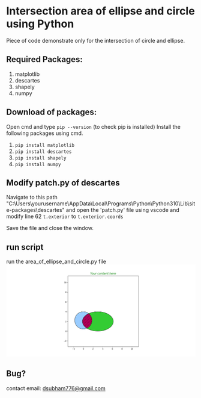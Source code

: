 # Intersection area of ellipse and circle using Python
Piece of code demonstrate only for the intersection of circle and ellipse.

## Required Packages:
1. matplotlib
2. descartes
3. shapely
4. numpy

## Download of packages:
Open cmd and type ```pip --version``` (to check pip is installed)
Install the following packages using cmd.
1. ```pip install matplotlib```
2. ```pip install descartes```
3. ```pip install shapely```
4. ```pip install numpy```

## Modify patch.py of descartes
Navigate to this path "C:\Users\yourusername\AppData\Local\Programs\Python\Python310\Lib\site-packages\descartes"
and open the 'patch.py' file using vscode and modify line 62 ```t.exterior``` to ```t.exterior.coords```

Save the file and close the window.

## run script
run the area_of_ellipse_and_circle.py file
<img src = "img.png">

## Bug? 
contact email: dsubham776@gmail.com

